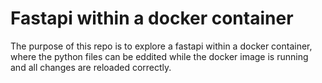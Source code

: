 # Fastapi within a docker container

The purpose of this repo is to explore a fastapi within a docker container, where the python files 
can be eddited while the docker image is running and all changes are reloaded correctly.

